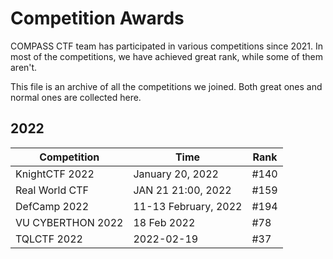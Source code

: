 # Competition Awards

COMPASS CTF team has participated in various competitions since 2021. In most of the competitions, we have achieved great rank, while some of them aren't.

This file is an archive of all the competitions we joined. Both great ones and normal ones are collected here.

## 2022

| Competition       | Time                 | Rank |
| ----------------- | -------------------- | ---- |
| KnightCTF 2022    | January 20, 2022     | #140 |
| Real World CTF    | JAN 21 21:00, 2022   | #159 |
| DefCamp 2022      | 11-13 February, 2022 | #194 |
| VU CYBERTHON 2022 | 18 Feb 2022          | #78  |
| TQLCTF 2022       | 2022-02-19           | #37  |

